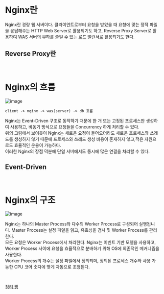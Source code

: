 # Nginx란
Nginx란 경량 웹 서버이다. 클라이언트로부터 요청을 받았을 때 요청에 맞는 정적 파일을 응답해주는 HTTP Web Server로 활용되기도 하고, Reverse Proxy Server로 활용하여 WAS 서버의 부하를 줄일 수 있는 로드 밸런서로 활용되기도 한다.

## Reverse Proxy란

<br>

# Nginx의 흐름
![image](https://user-images.githubusercontent.com/74396651/231024460-b48e2e80-1a5b-4cdb-bffb-5ebdc67c44f3.png)

```
client -> nginx -> was(server) -> db 흐름
```
Nginx는 Event-Driven 구조로 동작하기 때문에 한 개 또는 고정된 프로세스만 생성하여 사용하고, 비동기 방식으로 요청들을 Concurrency 하게 처리할 수 있다.<br>
위의 그림에서 보이듯이 Nginx는 새로운 요청이 들어오더라도 새로운 프로세스와 쓰레드를 생성하지 않기 때문에 프로세스와 쓰레드 생성 비용이 존재하지 않고,적은 자원으로도 효율적인 운용이 가능하다.<br>
이러한 Nginx의 장점 덕분에 단일 서버에서도 동시에 많은 연결을 처리할 수 있다.

## Event-Driven 

<br>

# Nginx의 구조

![image](https://user-images.githubusercontent.com/74396651/231024656-a0cc9109-f8a3-4955-9994-d361a9ca7ae3.png)

Nginx는 하나의 Master Process와 다수의 Worker Process로 구성되어 실행됩니다. Master Process는 설정 파일을 읽고, 유효성을 검사 및 Worker Process를 관리한다.<br>
모든 요청은 Worker Process에서 처리한다. Nginx는 이벤트 기반 모델을 사용하고, Worker Process 사이에 요청을 효율적으로 분배하기 위해 OS에 의존적인 메커니즘을 사용한다.<br>
Worker Process의 개수는 설정 파일에서 정의되며, 정의된 프로세스 개수와 사용 가능한 CPU 코어 숫자에 맞게 자동으로 조정된다.

<br>

[정리 짱](https://ssdragon.tistory.com/60)
